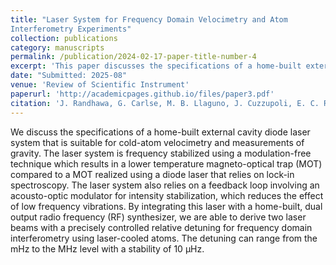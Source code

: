 ```yaml
---
title: "Laser System for Frequency Domain Velocimetry and Atom
Interferometry Experiments"
collection: publications
category: manuscripts
permalink: /publication/2024-02-17-paper-title-number-4
excerpt: 'This paper discusses the specifications of a home-built external cavity diode laser system that is suitable for cold-atom velocimetry and measurements of gravity.'
date: "Submitted: 2025-08"
venue: 'Review of Scientific Instrument'
paperurl: 'http://academicpages.github.io/files/paper3.pdf'
citation: 'J. Randhawa, G. Carlse, M. B. Llaguno, J. Cuzzupoli, E. C. Ramos, T. Vacheresse, A. Pouliot, and A. Kumarakrishnan1'
---
```


We discuss the specifications of a home-built external cavity diode laser system that is suitable for cold-atom velocimetry and measurements of gravity. The laser system is frequency stabilized using a modulation-free technique which results in a lower temperature magneto-optical trap (MOT) compared to a MOT realized using a diode laser that relies on lock-in spectroscopy. The laser system also relies on a feedback loop involving an acousto-optic modulator for intensity stabilization, which reduces the effect of low frequency vibrations. By integrating this laser with a home-built, dual output radio frequency (RF) synthesizer, we are able to derive two laser beams with a precisely controlled relative detuning for frequency domain interferometry using laser-cooled atoms. The detuning can range from the mHz to the MHz level with a stability of 10 μHz.
